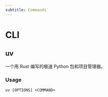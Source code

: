 ```yaml
---
subtitle: Commands
---
```


# CLI

## uv

一个用 Rust 编写的极速 Python 包和项目管理器。

### Usage

```
uv [OPTIONS] <COMMAND>
```
